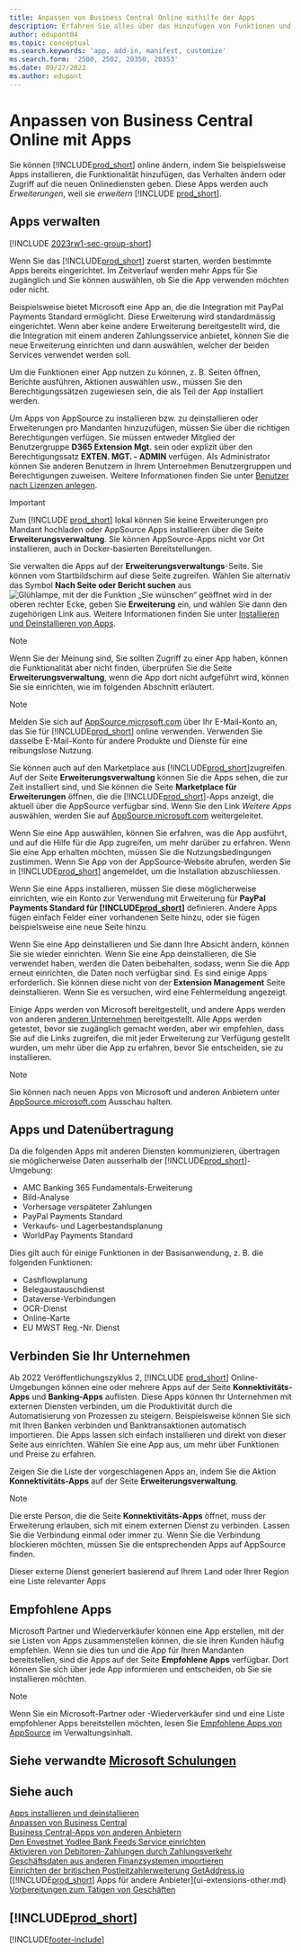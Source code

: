 ```yaml
---
title: Anpassen von Business Central Online mithilfe der Apps
description: Erfahren Sie alles über das Hinzufügen von Funktionen und das Anpassen von Business Central durch die Installation von Apps in diesem Artikel.
author: edupont04
ms.topic: conceptual
ms.search.keywords: 'app, add-in, manifest, customize'
ms.search.form: '2500, 2502, 20350, 20353'
ms.date: 09/27/2022
ms.author: edupont
---
```

# <a name="customizing-business-central-online-with-apps" />Anpassen von Business Central Online mit Apps

Sie können [!INCLUDE[prod_short](includes/prod_short.md)] online ändern, indem Sie beispielsweise Apps installieren, die Funktionalität hinzufügen, das Verhalten ändern oder Zugriff auf die neuen Onlinediensten geben. Diese Apps werden auch *Erweiterungen*, weil sie *erweitern* [!INCLUDE [prod_short](includes/prod_short.md)].

## <a name="manage-apps" />Apps verwalten

[!INCLUDE [2023rw1-sec-group-short](includes/2023rw1-sec-group-short.md)]

Wenn Sie das [!INCLUDE[prod_short](includes/prod_short.md)] zuerst starten, werden bestimmte Apps bereits eingerichtet. Im Zeitverlauf werden mehr Apps für Sie zugänglich und Sie können auswählen, ob Sie die App verwenden möchten oder nicht.

Beispielsweise bietet Microsoft eine App an, die die Integration mit PayPal Payments Standard ermöglicht. Diese Erweiterung wird standardmässig eingerichtet. Wenn aber keine andere Erweiterung bereitgestellt wird, die die Integration mit einem anderen Zahlungsservice anbietet, können Sie die neue Erweiterung einrichten und dann auswählen, welcher der beiden Services verwendet werden soll.  

Um die Funktionen einer App nutzen zu können, z. B. Seiten öffnen, Berichte ausführen, Aktionen auswählen usw., müssen Sie den Berechtigungssätzen zugewiesen sein, die als Teil der App installiert werden.

Um Apps von AppSource zu installieren bzw. zu deinstallieren oder Erweiterungen pro Mandanten hinzuzufügen, müssen Sie über die richtigen Berechtigungen verfügen. Sie müssen entweder Mitglied der Benutzergruppe **D365 Extension Mgt.** sein oder explizit über den Berechtigungssatz **EXTEN. MGT. - ADMIN** verfügen. Als Administrator können Sie anderen Benutzern in Ihrem Unternehmen Benutzergruppen und Berechtigungen zuweisen. Weitere Informationen finden Sie unter [Benutzer nach Lizenzen anlegen](ui-how-users-permissions.md).  

> [!IMPORTANT]  
> Zum [!INCLUDE [prod_short](includes/prod_short.md)] lokal können Sie keine Erweiterungen pro Mandant hochladen oder AppSource Apps installieren über die Seite **Erweiterungsverwaltung**. Sie können AppSource-Apps nicht vor Ort installieren, auch in Docker-basierten Bereitstellungen.

Sie verwalten die Apps auf der **Erweiterungsverwaltungs**-Seite. Sie können vom Startbildschirm auf diese Seite zugreifen. Wählen Sie alternativ das Symbol **Nach Seite oder Bericht suchen** aus ![Glühlampe, mit der die Funktion „Sie wünschen“ geöffnet wird](media/ui-search/search_small.png "Wie möchten Sie weiter verfahren?") in der oberen rechter Ecke, geben Sie **Erweiterung** ein, und wählen Sie dann den zugehörigen Link aus. Weitere Informationen finden Sie unter [Installieren und Deinstallieren von Apps](ui-extensions-install-uninstall.md).

> [!NOTE]  
> Wenn Sie der Meinung sind, Sie sollten Zugriff zu einer App haben, können die Funktionalität aber nicht finden, überprüfen Sie die Seite **Erweiterungsverwaltung**, wenn die App dort nicht aufgeführt wird, können Sie sie einrichten, wie im folgenden Abschnitt erläutert.  

> [!NOTE]  
> Melden Sie sich auf [AppSource.microsoft.com](https://appsource.microsoft.com/) über Ihr E-Mail-Konto an, das Sie für [!INCLUDE[prod_short](includes/prod_short.md)] online verwenden. Verwenden Sie dasselbe E-Mail-Konto für andere Produkte und Dienste für eine reibungslose Nutzung.  

Sie können auch auf den Marketplace aus [!INCLUDE[prod_short](includes/prod_short.md)]zugreifen. Auf der Seite **Erweiterungsverwaltung** können Sie die Apps sehen, die zur Zeit installiert sind, und Sie können die Seite **Marketplace für Erweiterungen** öffnen, die die [!INCLUDE[prod_short](includes/prod_short.md)]-Apps anzeigt, die aktuell über die AppSource verfügbar sind. Wenn Sie den Link *Weitere Apps* auswählen, werden Sie auf [AppSource.microsoft.com](https://appsource.microsoft.com/marketplace/apps?product=dynamics-365%3Bdynamics-365-business-central&page=1) weitergeleitet.  

Wenn Sie eine App auswählen, können Sie erfahren, was die App ausführt, und auf die Hilfe für die App zugreifen, um mehr darüber zu erfahren. Wenn Sie eine App erhalten möchten, müssen Sie die Nutzungsbedingungen zustimmen. Wenn Sie App von der AppSource-Website abrufen, werden Sie in [!INCLUDE[prod_short](includes/prod_short.md)] angemeldet, um die Installation abzuschliessen.  

Wenn Sie eine Apps installieren, müssen Sie diese möglicherweise einrichten, wie ein Konto zur Verwendung mit Erweiterung für **PayPal Payments Standard für [!INCLUDE[prod_short](includes/prod_short.md)]** definieren.
Andere Apps fügen einfach Felder einer vorhandenen Seite hinzu, oder sie fügen beispielsweise eine neue Seite hinzu.   

Wenn Sie eine App deinstallieren und Sie dann Ihre Absicht ändern, können Sie sie wieder einrichten. Wenn Sie eine App deinstallieren, die Sie verwendet haben, werden die Daten beibehalten, sodass, wenn Sie die App erneut einrichten, die Daten noch verfügbar sind. Es sind einige Apps erforderlich. Sie können diese nicht von der **Extension Management** Seite deinstallieren. Wenn Sie es versuchen, wird eine Fehlermeldung angezeigt.  

Einige Apps werden von Microsoft bereitgestellt, und andere Apps werden von anderen [anderen Unternehmen](ui-extensions-other.md) bereitgestellt. Alle Apps werden getestet, bevor sie zugänglich gemacht werden, aber wir empfehlen, dass Sie auf die Links zugreifen, die mit jeder Erweiterung zur Verfügung gestellt wurden, um mehr über die App zu erfahren, bevor Sie entscheiden, sie zu installieren.  

> [!NOTE]  
> Sie können nach neuen Apps von Microsoft und anderen Anbietern unter [AppSource.microsoft.com](https://appsource.microsoft.com/marketplace/apps?product=dynamics-365%3Bdynamics-365-business-central&page=1) Ausschau halten.

## <a name="apps-and-data-transfer" />Apps und Datenübertragung

Da die folgenden Apps mit anderen Diensten kommunizieren, übertragen sie möglicherweise Daten ausserhalb der [!INCLUDE[prod_short](includes/prod_short.md)]-Umgebung:

* AMC Banking 365 Fundamentals-Erweiterung
* Bild-Analyse
* Vorhersage verspäteter Zahlungen
* PayPal Payments Standard
* Verkaufs‑ und Lagerbestandsplanung
* WorldPay Payments Standard

Dies gilt auch für einige Funktionen in der Basisanwendung, z. B. die folgenden Funktionen:

* Cashflowplanung
* Belegaustauschdienst
* Dataverse-Verbindungen
* OCR-Dienst
* Online-Karte
* EU MWST Reg.-Nr. Dienst

## <a name="connect-your-business" />Verbinden Sie Ihr Unternehmen

Ab 2022 Veröffentlichungszyklus 2, [!INCLUDE [prod_short](includes/prod_short.md)] Online-Umgebungen können eine oder mehrere Apps auf der Seite **Konnektivitäts-Apps** und **Banking-Apps** auflisten. Diese Apps können Ihr Unternehmen mit externen Diensten verbinden, um die Produktivität durch die Automatisierung von Prozessen zu steigern. Beispielsweise können Sie sich mit Ihren Banken verbinden und Banktransaktionen automatisch importieren. Die Apps lassen sich einfach installieren und direkt von dieser Seite aus einrichten. Wählen Sie eine App aus, um mehr über Funktionen und Preise zu erfahren.  

Zeigen Sie die Liste der vorgeschlagenen Apps an, indem Sie die Aktion **Konnektivitäts-Apps** auf der Seite **Erweiterungsverwaltung**.  

> [!NOTE]
> Die erste Person, die die Seite **Konnektivitäts-Apps** öffnet, muss der Erweiterung erlauben, sich mit einem externen Dienst zu verbinden. Lassen Sie die Verbindung einmal oder immer zu. Wenn Sie die Verbindung blockieren möchten, müssen Sie die entsprechenden Apps auf AppSource finden.

Dieser externe Dienst generiert basierend auf Ihrem Land oder Ihrer Region eine Liste relevanter Apps

## <a name="recommended-apps" />Empfohlene Apps

Microsoft Partner und Wiederverkäufer können eine App erstellen, mit der sie Listen von Apps zusammenstellen können, die sie ihren Kunden häufig empfehlen. Wenn sie dies tun und die App für Ihren Mandanten bereitstellen, sind die Apps auf der Seite **Empfohlene Apps** verfügbar. Dort können Sie sich über jede App informieren und entscheiden, ob Sie sie installieren möchten.

> [!NOTE]
> Wenn Sie ein Microsoft-Partner oder -Wiederverkäufer sind und eine Liste empfohlener Apps bereitstellen möchten, lesen Sie [Empfohlene Apps von AppSource](/dynamics365/business-central/dev-itpro/administration/recommend-apps) im Verwaltungsinhalt.

## <a name="see-related-microsoft-training" />Siehe verwandte [Microsoft Schulungen](/training/modules/customize-dynamics-365-business-central/)

## <a name="see-also" />Siehe auch

[Apps installieren und deinstallieren](ui-extensions-install-uninstall.md)  
[Anpassen von Business Central](ui-customizing-overview.md)  
[Business Central-Apps von anderen Anbietern](ui-extensions-other.md)  
[Den Envestnet Yodlee Bank Feeds Service einrichten](bank-how-setup-bank-statement-service.md)  
[Aktivieren von Debitoren-Zahlungen durch Zahlungsverkehr](sales-how-enable-payment-service-extensions.md)  
[Geschäftsdaten aus anderen Finanzsystemen importieren](across-import-data-configuration-packages.md)  
[Einrichten der britischen Postleitzahlerweiterung GetAddress.io](LocalFunctionality/UnitedKingdom/uk-setup-postal-code-service.md)  
[[!INCLUDE[prod_short](includes/prod_short.md)] Apps für andere Anbieter](ui-extensions-other.md)  
[Vorbereitungen zum Tätigen von Geschäften](ui-get-ready-business.md)  

## [!INCLUDE[prod_short](includes/free_trial_md.md)]


[!INCLUDE[footer-include](includes/footer-banner.md)]
